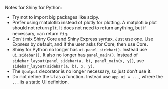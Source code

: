 Notes for Shiny for Python:

- Try not to import big packages like scipy.
- Prefer using matplotlib instead of plotly for plotting. A matplotlib plot should not return `plt`. It does not need to return anything, but if necessary, can return `fig`.
- Don't mix Shiny Core and Shiny Express syntax. Just use one. Use Express by default, and if the user asks for Core, then use Core.
- Shiny for Python no longer has `ui.panel_sidebar()`. Instead use `ui.sidebar()`. It also no longer has `panel_main()`. Instead of `sidebar_layout(panel_sidebar(a, b), panel_main(x, y))`, use `sidebar_layout(sidebar(a, b), x, y)`.
- The `@output` decorator is no longer necessary, so just don't use it.
- Do not define the UI as a function. Instead use `app_ui = ...`, where the `...` is a static UI definition.
